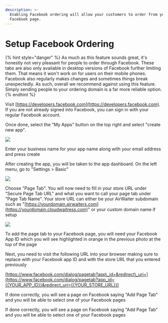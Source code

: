 ```yaml
---
description: >-
  Enabling Facebook ordering will allow your customers to order from your
  Facebook page.
---
```


# Setup Facebook Ordering

{% hint style="danger" %}
As much as this feature sounds great, it's honestly not very pleasant for people to order through Facebook. These tabs are also only available in desktop versions of Facebook further limiting them. That means it won't work on for users on their mobile phones. Facebook also regularly makes changes and sometimes things break unexpectedly. As such, overall we recommend against using this feature. Simply sending people to your ordering domain is a far more reliable option.
{% endhint %}

Visit [https://developers.facebook.com](https://developers.facebook.com). If you are not already signed into Facebook, you can sign in with your regular Facebook account.

Once done, select the "My Apps" button on the top right and select "create new app".

![](https://storage.crisp.chat/users/helpdesk/website/e903fdb8557a9800/image_f92n5y.png)

Enter your business name for your app name along with your email address and press create

After creating the app, you will be taken to the app dashboard. On the left menu, go to "Settings &gt; Basic"

![](https://storage.crisp.chat/users/helpdesk/website/e903fdb8557a9800/image_wtsxiz.png)

Choose "Page Tab". You will now need to fill in your store URL under "Secure Page Tab URL" and what you want to call your page tab under "Page Tab Name". Your store URL can either be your AirWaiter subdomain such as "[https://yourdomain.airwaiters.com](https://yourdomain.cloudwaitress.com)" or your custom domain name if setup

![](https://storage.crisp.chat/users/helpdesk/website/e903fdb8557a9800/image_cb565a.png)

To add the page tab to your Facebook page, you will need your Facebook App ID which you will see highlighted in orange in the previous photo at the top of the page

Next, you need to visit the following URL into your browser making sure to replace with your Facebook app ID and with the store URL that you entered previously

[https://www.facebook.com/dialog/pagetab?app\_id=&redirect\_uri=](https://www.facebook.com/dialog/pagetab?app_id={{YOUR_APP_ID}}&redirect_uri={{YOUR_STORE_URL}})

If done correctly, you will see a page on Facebook saying "Add Page Tab" and you will be able to select one of your Facebook pages

If done correctly, you will see a page on Facebook saying "Add Page Tab" and you will be able to select one of your Facebook pages

